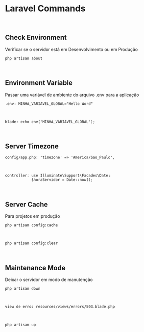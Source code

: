 # Laravel Commands
<br>

## Check Environment
Verificar se o servidor está em Desenvolvimento ou em Produção
    
    php artisan about
<br>


## Environment Variable
Passar uma variável de ambiente do arquivo .env para a aplicação

    .env: MINHA_VARIAVEL_GLOBAL="Hello Word"
<br>

    blade: echo env('MINHA_VARIAVEL_GLOBAL');
<br>


## Server Timezone

    config/app.php: 'timezone' => 'America/Sao_Paulo',
<br>

    controller: use Illuminate\Support\Facades\Date;
                $horaServidor = Date::now();
<br>


## Server Cache
Para projetos em produção

    php artisan config:cache
<br>

    php artisan config:clear
<br>


## Maintenance Mode
Deixar o servidor em modo de manutenção

    php artisan down
<br>

    view de erro: resources/views/errors/503.blade.php
<br>

    php artisan up
<br>
